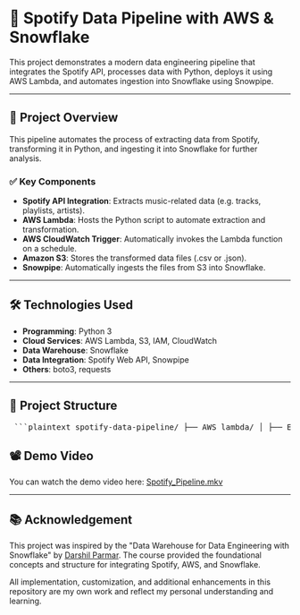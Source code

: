# 🎵 Spotify Data Pipeline with AWS & Snowflake

This project demonstrates a modern data engineering pipeline that integrates the Spotify API, processes data with Python, deploys it using AWS Lambda, and automates ingestion into Snowflake using Snowpipe.

---

## 🚀 Project Overview

This pipeline automates the process of extracting data from Spotify, transforming it in Python, and ingesting it into Snowflake for further analysis.

### ✅ Key Components

- **Spotify API Integration**: Extracts music-related data (e.g. tracks, playlists, artists).
- **AWS Lambda**: Hosts the Python script to automate extraction and transformation.
- **AWS CloudWatch Trigger**: Automatically invokes the Lambda function on a schedule.
- **Amazon S3**: Stores the transformed data files (.csv or .json).
- **Snowpipe**: Automatically ingests the files from S3 into Snowflake.

---

## 🛠️ Technologies Used

- **Programming**: Python 3
- **Cloud Services**: AWS Lambda, S3, IAM, CloudWatch
- **Data Warehouse**: Snowflake
- **Data Integration**: Spotify Web API, Snowpipe
- **Others**: boto3, requests

---

## 📁 Project Structure
<pre> ```plaintext spotify-data-pipeline/ ├── AWS lambda/ │ ├── Extract_Spotify_Data.py │ └── Transform_Spotify_Data.py ├── snowflake/ │ ├── Snowflake_SQL.sql │ └── Storage_Integration.sql ├── S3-Sample-Output/ ├── raw-data/ ← stores unprocessed data pulled from Spotify API │ ├── processed/ │ └── to_process/ ├── transform-data/ ← stores cleaned, transformed datasets │ ├── album_data/ │ ├── artist_data/ │ └── songs_data/ ``` </pre>




## 📽️ Demo Video

You can watch the demo video here: [Spotify_Pipeline.mkv](assets/Spotify_Pipeline.mkv)



---

## 📚 Acknowledgement

This project was inspired by the "Data Warehouse for Data Engineering with Snowflake" by [Darshil Parmar](https://www.linkedin.com/in/darshilparmar/). The course provided the foundational concepts and structure for integrating Spotify, AWS, and Snowflake.

All implementation, customization, and additional enhancements in this repository are my own work and reflect my personal understanding and learning.


